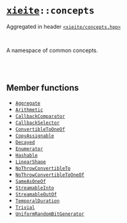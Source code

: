 # [`xieite`](../README.md)`::concepts`
Aggregated in header [`<xieite/concepts.hpp>`](../include/xieite/concepts.hpp)

<br/>

A namespace of common concepts.

<br/><br/>

## Member functions
- [`Aggregate`](../docs/concepts/Aggregate.md)
- [`Arithmetic`](../docs/concepts/Arithmetic.md)
- [`CallbackComparator`](../docs/concepts/CallbackComparator.md)
- [`CallbackSelector`](../docs/concepts/CallbackSelector.md)
- [`ConvertibleToOneOf`](../docs/concepts/ConvertibleToOneOf.md)
- [`CopyAssignable`](../docs/concepts/CopyAssignable.md)
- [`Decayed`](../docs/concepts/Decayed.md)
- [`Enumerator`](../docs/concepts/Enumerator.md)
- [`Hashable`](../docs/concepts/Hashable.md)
- [`LinearShape`](../docs/concepts/LinearShape.md)
- [`NoThrowConvertibleTo`](../docs/concepts/NoThrowConvertibleTo.md)
- [`NoThrowConvertibleToOneOf`](../docs/concepts/NoThrowConvertibleToOneOf.md)
- [`SameAsOneOf`](../docs/concepts/SameAsOneOf.md)
- [`StreamableInto`](../docs/concepts/StreamableInto.md)
- [`StreamableOutOf`](../docs/concepts/StreamableOutOf.md)
- [`TemporalDuration`](../docs/concepts/TemporalDuration.md)
- [`Trivial`](../docs/concepts/Trivial.md)
- [`UniformRandomBitGenerator`](../docs/concepts/UniformRandomBitGenerator.md)
